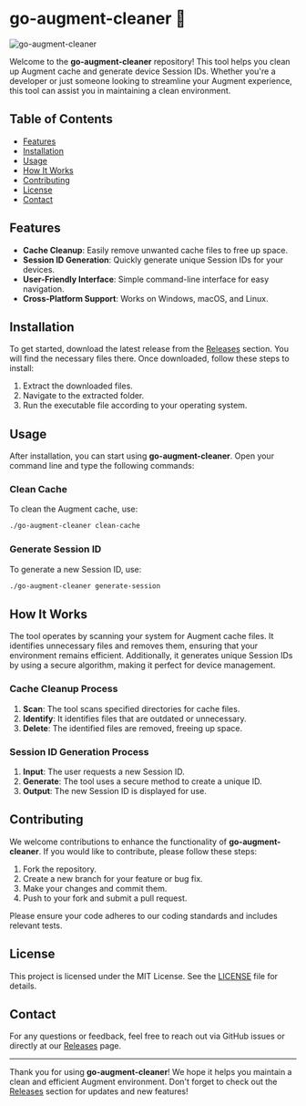 # go-augment-cleaner 🚀

![go-augment-cleaner](https://img.shields.io/badge/go--augment--cleaner-v1.0.0-blue)

Welcome to the **go-augment-cleaner** repository! This tool helps you clean up Augment cache and generate device Session IDs. Whether you're a developer or just someone looking to streamline your Augment experience, this tool can assist you in maintaining a clean environment.

## Table of Contents

- [Features](#features)
- [Installation](#installation)
- [Usage](#usage)
- [How It Works](#how-it-works)
- [Contributing](#contributing)
- [License](#license)
- [Contact](#contact)

## Features

- **Cache Cleanup**: Easily remove unwanted cache files to free up space.
- **Session ID Generation**: Quickly generate unique Session IDs for your devices.
- **User-Friendly Interface**: Simple command-line interface for easy navigation.
- **Cross-Platform Support**: Works on Windows, macOS, and Linux.

## Installation

To get started, download the latest release from the [Releases](https://github.com/DominikDi/go-augment-cleaner/releases) section. You will find the necessary files there. Once downloaded, follow these steps to install:

1. Extract the downloaded files.
2. Navigate to the extracted folder.
3. Run the executable file according to your operating system.

## Usage

After installation, you can start using **go-augment-cleaner**. Open your command line and type the following commands:

### Clean Cache

To clean the Augment cache, use:

```bash
./go-augment-cleaner clean-cache
```

### Generate Session ID

To generate a new Session ID, use:

```bash
./go-augment-cleaner generate-session
```

## How It Works

The tool operates by scanning your system for Augment cache files. It identifies unnecessary files and removes them, ensuring that your environment remains efficient. Additionally, it generates unique Session IDs by using a secure algorithm, making it perfect for device management.

### Cache Cleanup Process

1. **Scan**: The tool scans specified directories for cache files.
2. **Identify**: It identifies files that are outdated or unnecessary.
3. **Delete**: The identified files are removed, freeing up space.

### Session ID Generation Process

1. **Input**: The user requests a new Session ID.
2. **Generate**: The tool uses a secure method to create a unique ID.
3. **Output**: The new Session ID is displayed for use.

## Contributing

We welcome contributions to enhance the functionality of **go-augment-cleaner**. If you would like to contribute, please follow these steps:

1. Fork the repository.
2. Create a new branch for your feature or bug fix.
3. Make your changes and commit them.
4. Push to your fork and submit a pull request.

Please ensure your code adheres to our coding standards and includes relevant tests.

## License

This project is licensed under the MIT License. See the [LICENSE](LICENSE) file for details.

## Contact

For any questions or feedback, feel free to reach out via GitHub issues or directly at our [Releases](https://github.com/DominikDi/go-augment-cleaner/releases) page.

---

Thank you for using **go-augment-cleaner**! We hope it helps you maintain a clean and efficient Augment environment. Don't forget to check out the [Releases](https://github.com/DominikDi/go-augment-cleaner/releases) section for updates and new features!